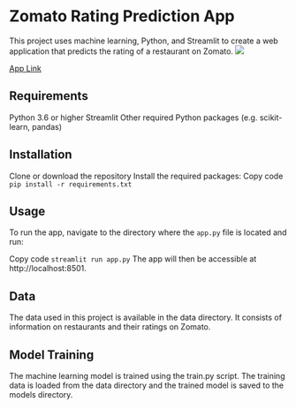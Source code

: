 # Zomato Rating Prediction App
This project uses machine learning, Python, and Streamlit to create a web application that predicts the rating of a restaurant on Zomato.
![](https://github.com/Ag994/zomato-streamlit-Rating--Predtiction/blob/main/Streamlit%20-%20Google%20Chrome%202023-01-05%2005-14-23.gif)

[App Link](https://ag994-zomato-streamlit-app-wu7cyk.streamlit.app/)

## Requirements
Python 3.6 or higher
Streamlit
Other required Python packages (e.g. scikit-learn, pandas)
## Installation
Clone or download the repository
Install the required packages:
Copy code
```pip install -r requirements.txt```
## Usage
To run the app, navigate to the directory where the ```app.py``` file is located and run:

Copy code
```streamlit run app.py```
The app will then be accessible at http://localhost:8501.

## Data
The data used in this project is available in the data directory. It consists of information on restaurants and their ratings on Zomato.

## Model Training
The machine learning model is trained using the train.py script. The training data is loaded from the data directory and the trained model is saved to the models directory.


